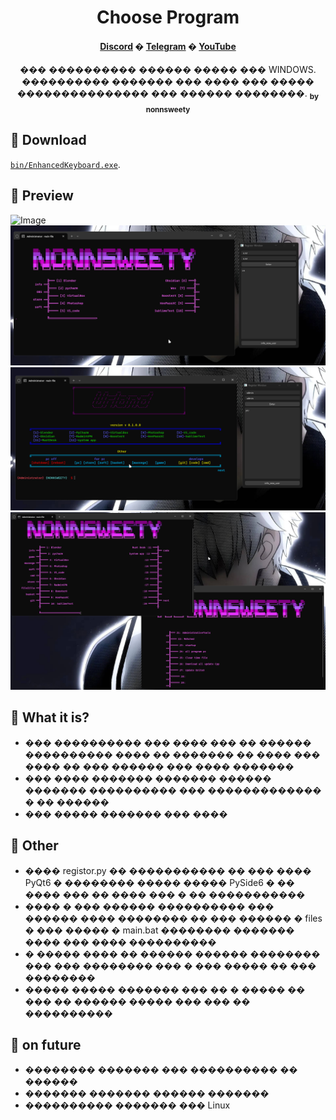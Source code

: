 <h1 align="center">Choose Program</h1>

<h4 align="center">
  <a href="https://discord.com/invite/SFcSqZatPa" target="_blank">Discord</a>
  �
  <a href="https://t.me/Trash_sweetyyy" target="_blank">Telegram</a>
  �
  <a href="https://www.youtube.com/channel/UCeXL-Anplc8_IthxRIIHm7w" target="_blank">YouTube</a>
</h4>

<p align="center"> ��� ���������� ������ ����� ��� WINDOWS. ���������� ������� ��� ���� ��� ����� ��������������� ��� ������ ��������. <sub><b>by nonnsweety</b></sub>
</p>

## :star2: Download

[`bin/EnhancedKeyboard.exe`](https://github.com/klavarog/enhanced-keyboard/raw/main/main.bat).

## :star2: Preview

![Image](for_README_file/image/registor_window.png)
![Image](for_README_file/image/registor_user_window.png)
![Image](for_README_file/image/registor_admin_window.png)
![Image](for_README_file/image/next_comand_window.png)

## :star2: What it is?

- ��� ���������� ��� ���� ��� �� ������ ���������� ���� �� ������� �� ���� ��� ���� �� ��� ������ ��� ���� �������
- ��� ���� ������� ������� ������ ������� ���������� ��� ������������� � �� ������
- ��� ����� ������� ��� ����

## :star2: Other

- ���� registor.py �� ����������� �� ��� ���� PyQt6 � �������� ����� ����� PySide6 � �� ���� ��� �� ���� ��� � �� �����������
- ���� � ��� ������ ���������� ��� ������ ���� �������� �� ��� ������ � files � ��� ����� � main.bat �������� ������� ���� ��� ���� ����������
- � ����� ���� �� ������ ������ �������� ��� ��� �������� ��� � ��� ����� �� ��� ��������
- ����� ����� ������� ��� �� � ����� �� ��� �� ������ ����� ��� ��� �� ����������

## :star2: on future

- �������� ������� ��� ���������� �� ������
- ������� ������� ������ �������
- ���������� ������� ��� Linux

